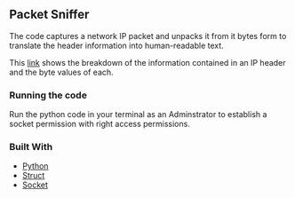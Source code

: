 <!-- GETTING STARTED -->
## Packet Sniffer

The code captures a network IP packet and unpacks it from it bytes form to translate the header information into human-readable text.

This [link](https://study-ccna.com/ip-header/) shows the breakdown of the information contained in an IP header and the byte values of each.

### Running the code
 
Run the python code in your terminal as an Adminstrator to establish a socket permission with right access permissions.

### Built With

* [Python](https://www.python.org/)
* [Struct](https://docs.python.org/3/library/struct.html)
* [Socket](https://docs.python.org/3/library/socket.html)
